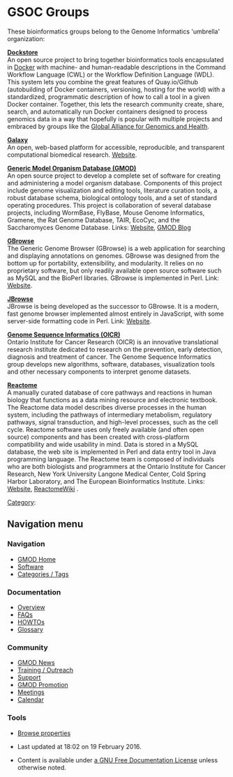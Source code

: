 



<span id="top"></span>




# <span dir="auto">GSOC Groups</span>









These bioinformatics groups belong to the Genome Informatics 'umbrella'
organization:

**<a href="http://dockstore.org" class="external text"
rel="nofollow">Dockstore</a>**   
An open source project to bring together bioinformatics tools
encapsulated in <a href="https://www.docker.com/" class="external text"
rel="nofollow">Docker</a> with machine- and human-readable descriptions
in the Command Workflow Language (CWL) or the Workflow Definition
Language (WDL). This system lets you combine the great features of
Quay.io/Github (autobuilding of Docker containers, versioning, hosting
for the world) with a standardized, programmatic description of how to
call a tool in a given Docker container. Together, this lets the
research community create, share, search, and automatically run Docker
containers designed to process genomics data in a way that hopefully is
popular with multiple projects and embraced by groups like the
<a href="https://genomicsandhealth.org/" class="external text"
rel="nofollow">Global Alliance for Genomics and Health</a>.

<!-- -->

**<a href="https://galaxyproject.org/" class="external text"
rel="nofollow">Galaxy</a>**   
An open, web-based platform for accessible, reproducible, and
transparent computational biomedical research.
<a href="https://galaxyproject.org/" class="external text"
rel="nofollow">Website</a>.

<!-- -->

**<a href="http://www.gmod.org" class="external text"
rel="nofollow">Generic Model Organism Database (GMOD)</a>**   
An open source project to develop a complete set of software for
creating and administering a model organism database. Components of this
project include genome visualization and editing tools, literature
curation tools, a robust database schema, biological ontology tools, and
a set of standard operating procedures. This project is collaboration of
several database projects, including WormBase, FlyBase, Mouse Genome
Informatics, Gramene, the Rat Genome Database, TAIR, EcoCyc, and the
Saccharomyces Genome Database. Links:
<a href="http://www.gmod.org" class="external text"
rel="nofollow">Website</a>,
<a href="http://blog.gmod.org" class="external text" rel="nofollow">GMOD
Blog</a>

<!-- -->

**<a href="GBrowse.1" class="external text" rel="nofollow">GBrowse</a>**  
The Generic Genome Browser (GBrowse) is a web application for searching
and displaying annotations on genomes. GBrowse was designed from the
bottom up for portability, extensibility, and modularity. It relies on
no proprietary software, but only readily available open source software
such as MySQL and the BioPerl libraries. GBrowse is implemented in Perl.
Link:
<a href="GBrowse.1" class="external text" rel="nofollow">Website</a>.

<!-- -->

**<a href="http://jbrowse.org" class="external text"
rel="nofollow">JBrowse</a>**  
JBrowse is being developed as the successor to GBrowse. It is a modern,
fast genome browser implemented almost entirely in JavaScript, with some
server-side formatting code in Perl. Link:
<a href="http://jbrowse.org" class="external text"
rel="nofollow">Website</a>.

<!-- -->

**<a href="http://oicr.on.ca/informatics-and-bio-computing"
class="external text" rel="nofollow">Genome Sequence Informatics
(OICR)</a>**   
Ontario Institute for Cancer Research (OICR) is an innovative
translational research institute dedicated to research on the
prevention, early detection, diagnosis and treatment of cancer. The
Genome Sequence Informatics group develops new algorithms, software,
databases, visualization tools and other necessary components to
interpret genome datasets.

<!-- -->

**<a href="http://www.reactome.org" class="external text"
rel="nofollow">Reactome</a>**   
A manually curated database of core pathways and reactions in human
biology that functions as a data mining resource and electronic
textbook. The Reactome data model describes diverse processes in the
human system, including the pathways of intermediary metabolism,
regulatory pathways, signal transduction, and high-level processes, such
as the cell cycle. Reactome software uses only freely available (and
often open source) components and has been created with cross-platform
compatibility and wide usability in mind. Data is stored in a MySQL
database, the web site is implemented in Perl and data entry tool in
Java programming language. The Reactome team is composed of individuals
who are both biologists and programmers at the Ontario Institute for
Cancer Research, New York University Langone Medical Center, Cold Spring
Harbor Laboratory, and The European Bioinformatics Institute. Links:
<a href="http://www.reactome.org" class="external text"
rel="nofollow">Website</a>,
<a href="http://wiki.reactome.org" class="external text"
rel="nofollow">ReactomeWiki</a> .




[Category](Special%3ACategories "Special%3ACategories"):








## Navigation menu









### Navigation



- <span id="n-GMOD-Home">[GMOD Home](Main_Page)</span>
- <span id="n-Software">[Software](GMOD_Components)</span>
- <span id="n-Categories-.2F-Tags">[Categories /
  Tags](Categories)</span>




### Documentation



- <span id="n-Overview">[Overview](Overview)</span>
- <span id="n-FAQs">[FAQs](Category%3AFAQ)</span>
- <span id="n-HOWTOs">[HOWTOs](Category%3AHOWTO)</span>
- <span id="n-Glossary">[Glossary](Glossary)</span>




### Community



- <span id="n-GMOD-News">[GMOD News](GMOD_News)</span>
- <span id="n-Training-.2F-Outreach">[Training /
  Outreach](Training_and_Outreach)</span>
- <span id="n-Support">[Support](Support)</span>
- <span id="n-GMOD-Promotion">[GMOD Promotion](GMOD_Promotion)</span>
- <span id="n-Meetings">[Meetings](Meetings)</span>
- <span id="n-Calendar">[Calendar](Calendar)</span>




### Tools

- <span id="t-smwbrowselink"><a href="Special%3ABrowse/GSOC_Groups" rel="smw-browse">Browse
  properties</a></span>



- <span id="footer-info-lastmod">Last updated at 18:02 on 19 February
  2016.</span>
<!-- - <span id="footer-info-viewcount">19,525 page views.</span> -->
- <span id="footer-info-copyright">Content is available under
  <a href="http://www.gnu.org/licenses/fdl-1.3.html" class="external"
  rel="nofollow">a GNU Free Documentation License</a> unless otherwise
  noted.</span>

<!-- -->



<!-- -->




